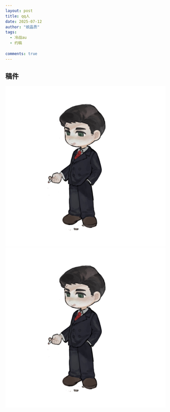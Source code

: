 ```yaml
---
layout: post
title: qq人
date: 2025-07-12
author: "蜕晶质"
tags:
  - 冷战au
  - 约稿

comments: true
---
```

稿件
---
![卡莲qq人](https://raw.githubusercontent.com/Margaret42/AnaerobicRespiration/refs/heads/master/images/commission/khranQ.JPG)
![泽兰qq人](https://raw.githubusercontent.com/Margaret42/AnaerobicRespiration/refs/heads/master/images/commission/khranQ.JPG)
